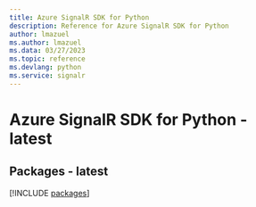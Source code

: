 ```yaml
---
title: Azure SignalR SDK for Python
description: Reference for Azure SignalR SDK for Python
author: lmazuel
ms.author: lmazuel
ms.data: 03/27/2023
ms.topic: reference
ms.devlang: python
ms.service: signalr
---
```

# Azure SignalR SDK for Python - latest
## Packages - latest
[!INCLUDE [packages](signalr-index.md)]